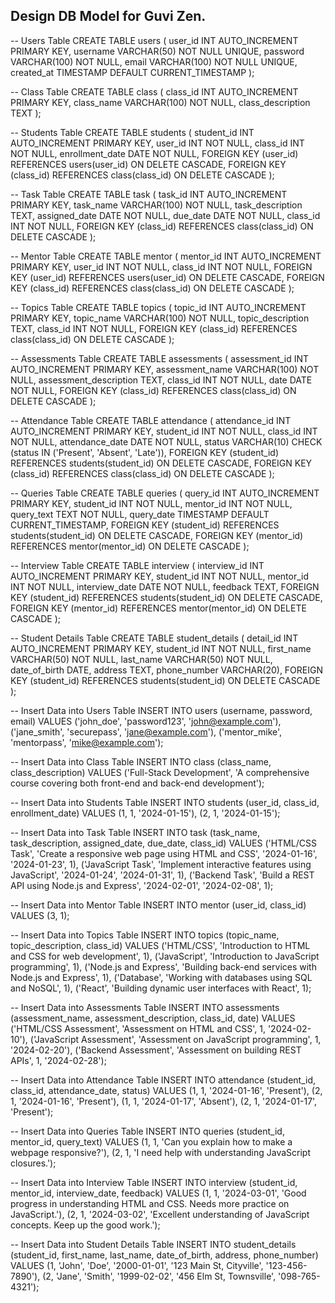 ## Design DB Model for Guvi Zen.
-- Users Table
CREATE TABLE users (
    user_id INT AUTO_INCREMENT PRIMARY KEY,
    username VARCHAR(50) NOT NULL UNIQUE,
    password VARCHAR(100) NOT NULL,
    email VARCHAR(100) NOT NULL UNIQUE,
    created_at TIMESTAMP DEFAULT CURRENT_TIMESTAMP
);

-- Class Table
CREATE TABLE class (
    class_id INT AUTO_INCREMENT PRIMARY KEY,
    class_name VARCHAR(100) NOT NULL,
    class_description TEXT
);

-- Students Table
CREATE TABLE students (
    student_id INT AUTO_INCREMENT PRIMARY KEY,
    user_id INT NOT NULL,
    class_id INT NOT NULL,
    enrollment_date DATE NOT NULL,
    FOREIGN KEY (user_id) REFERENCES users(user_id) ON DELETE CASCADE,
    FOREIGN KEY (class_id) REFERENCES class(class_id) ON DELETE CASCADE
);

-- Task Table
CREATE TABLE task (
    task_id INT AUTO_INCREMENT PRIMARY KEY,
    task_name VARCHAR(100) NOT NULL,
    task_description TEXT,
    assigned_date DATE NOT NULL,
    due_date DATE NOT NULL,
    class_id INT NOT NULL,
    FOREIGN KEY (class_id) REFERENCES class(class_id) ON DELETE CASCADE
);

-- Mentor Table
CREATE TABLE mentor (
    mentor_id INT AUTO_INCREMENT PRIMARY KEY,
    user_id INT NOT NULL,
    class_id INT NOT NULL,
    FOREIGN KEY (user_id) REFERENCES users(user_id) ON DELETE CASCADE,
    FOREIGN KEY (class_id) REFERENCES class(class_id) ON DELETE CASCADE
);

-- Topics Table
CREATE TABLE topics (
    topic_id INT AUTO_INCREMENT PRIMARY KEY,
    topic_name VARCHAR(100) NOT NULL,
    topic_description TEXT,
    class_id INT NOT NULL,
    FOREIGN KEY (class_id) REFERENCES class(class_id) ON DELETE CASCADE
);

-- Assessments Table
CREATE TABLE assessments (
    assessment_id INT AUTO_INCREMENT PRIMARY KEY,
    assessment_name VARCHAR(100) NOT NULL,
    assessment_description TEXT,
    class_id INT NOT NULL,
    date DATE NOT NULL,
    FOREIGN KEY (class_id) REFERENCES class(class_id) ON DELETE CASCADE
);

-- Attendance Table
CREATE TABLE attendance (
    attendance_id INT AUTO_INCREMENT PRIMARY KEY,
    student_id INT NOT NULL,
    class_id INT NOT NULL,
    attendance_date DATE NOT NULL,
    status VARCHAR(10) CHECK (status IN ('Present', 'Absent', 'Late')),
    FOREIGN KEY (student_id) REFERENCES students(student_id) ON DELETE CASCADE,
    FOREIGN KEY (class_id) REFERENCES class(class_id) ON DELETE CASCADE
);

-- Queries Table
CREATE TABLE queries (
    query_id INT AUTO_INCREMENT PRIMARY KEY,
    student_id INT NOT NULL,
    mentor_id INT NOT NULL,
    query_text TEXT NOT NULL,
    query_date TIMESTAMP DEFAULT CURRENT_TIMESTAMP,
    FOREIGN KEY (student_id) REFERENCES students(student_id) ON DELETE CASCADE,
    FOREIGN KEY (mentor_id) REFERENCES mentor(mentor_id) ON DELETE CASCADE
);

-- Interview Table
CREATE TABLE interview (
    interview_id INT AUTO_INCREMENT PRIMARY KEY,
    student_id INT NOT NULL,
    mentor_id INT NOT NULL,
    interview_date DATE NOT NULL,
    feedback TEXT,
    FOREIGN KEY (student_id) REFERENCES students(student_id) ON DELETE CASCADE,
    FOREIGN KEY (mentor_id) REFERENCES mentor(mentor_id) ON DELETE CASCADE
);

-- Student Details Table
CREATE TABLE student_details (
    detail_id INT AUTO_INCREMENT PRIMARY KEY,
    student_id INT NOT NULL,
    first_name VARCHAR(50) NOT NULL,
    last_name VARCHAR(50) NOT NULL,
    date_of_birth DATE,
    address TEXT,
    phone_number VARCHAR(20),
    FOREIGN KEY (student_id) REFERENCES students(student_id) ON DELETE CASCADE
);

-- Insert Data into Users Table
INSERT INTO users (username, password, email) VALUES 
('john_doe', 'password123', 'john@example.com'),
('jane_smith', 'securepass', 'jane@example.com'),
('mentor_mike', 'mentorpass', 'mike@example.com');

-- Insert Data into Class Table
INSERT INTO class (class_name, class_description) VALUES 
('Full-Stack Development', 'A comprehensive course covering both front-end and back-end development');

-- Insert Data into Students Table
INSERT INTO students (user_id, class_id, enrollment_date) VALUES 
(1, 1, '2024-01-15'),
(2, 1, '2024-01-15');

-- Insert Data into Task Table
INSERT INTO task (task_name, task_description, assigned_date, due_date, class_id) VALUES 
('HTML/CSS Task', 'Create a responsive web page using HTML and CSS', '2024-01-16', '2024-01-23', 1),
('JavaScript Task', 'Implement interactive features using JavaScript', '2024-01-24', '2024-01-31', 1),
('Backend Task', 'Build a REST API using Node.js and Express', '2024-02-01', '2024-02-08', 1);

-- Insert Data into Mentor Table
INSERT INTO mentor (user_id, class_id) VALUES 
(3, 1);

-- Insert Data into Topics Table
INSERT INTO topics (topic_name, topic_description, class_id) VALUES 
('HTML/CSS', 'Introduction to HTML and CSS for web development', 1),
('JavaScript', 'Introduction to JavaScript programming', 1),
('Node.js and Express', 'Building back-end services with Node.js and Express', 1),
('Database', 'Working with databases using SQL and NoSQL', 1),
('React', 'Building dynamic user interfaces with React', 1);

-- Insert Data into Assessments Table
INSERT INTO assessments (assessment_name, assessment_description, class_id, date) VALUES 
('HTML/CSS Assessment', 'Assessment on HTML and CSS', 1, '2024-02-10'),
('JavaScript Assessment', 'Assessment on JavaScript programming', 1, '2024-02-20'),
('Backend Assessment', 'Assessment on building REST APIs', 1, '2024-02-28');

-- Insert Data into Attendance Table
INSERT INTO attendance (student_id, class_id, attendance_date, status) VALUES 
(1, 1, '2024-01-16', 'Present'),
(2, 1, '2024-01-16', 'Present'),
(1, 1, '2024-01-17', 'Absent'),
(2, 1, '2024-01-17', 'Present');

-- Insert Data into Queries Table
INSERT INTO queries (student_id, mentor_id, query_text) VALUES 
(1, 1, 'Can you explain how to make a webpage responsive?'),
(2, 1, 'I need help with understanding JavaScript closures.');

-- Insert Data into Interview Table
INSERT INTO interview (student_id, mentor_id, interview_date, feedback) VALUES 
(1, 1, '2024-03-01', 'Good progress in understanding HTML and CSS. Needs more practice on JavaScript.'),
(2, 1, '2024-03-02', 'Excellent understanding of JavaScript concepts. Keep up the good work.');

-- Insert Data into Student Details Table
INSERT INTO student_details (student_id, first_name, last_name, date_of_birth, address, phone_number) VALUES 
(1, 'John', 'Doe', '2000-01-01', '123 Main St, Cityville', '123-456-7890'),
(2, 'Jane', 'Smith', '1999-02-02', '456 Elm St, Townsville', '098-765-4321');
